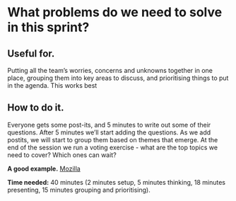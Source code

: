 # What problems do we need to solve in this sprint?

## Useful for.

Putting all the team’s worries, concerns and unknowns together in one place, grouping them into key areas to discuss, and prioritising things to put in the agenda. This works best

## How to do it.

Everyone gets some post-its, and 5 minutes to write out some of their questions. After 5 minutes we’ll start adding the questions. As we add postits, we will start to group them based on themes that emerge. At the end of the session we run a voting exercise - what are the top topics we need to cover? Which ones can wait?

**A good example.** [Mozilla](https://drive.google.com/drive/u/0/folders/0B9iu7Qcff3aBeDQxVDFLaXUtVVU)

**Time needed:** 40 minutes \(2 minutes setup, 5 minutes thinking, 18 minutes presenting, 15 minutes grouping and prioritising\).

